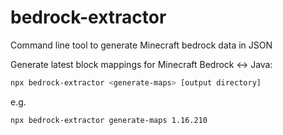 # bedrock-extractor

Command line tool to generate Minecraft bedrock data in JSON

Generate latest block mappings for Minecraft Bedrock <-> Java:

```sh
npx bedrock-extractor <generate-maps> [output directory]
```

e.g.

```sh
npx bedrock-extractor generate-maps 1.16.210
```